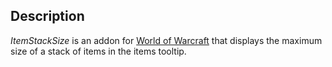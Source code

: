 Description
-----------

_ItemStackSize_ is an addon for [World of Warcraft](http://eu.battle.net/wow/) that displays the maximum size of a stack of items in the items tooltip.

